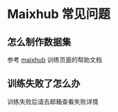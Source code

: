 Maixhub 常见问题
========

## 怎么制作数据集

参考 [maixhub](https://www.maixhub.com) 训练页面的帮助文档

## 训练失败了怎么办

训练失败后请去邮箱查看失败详情
